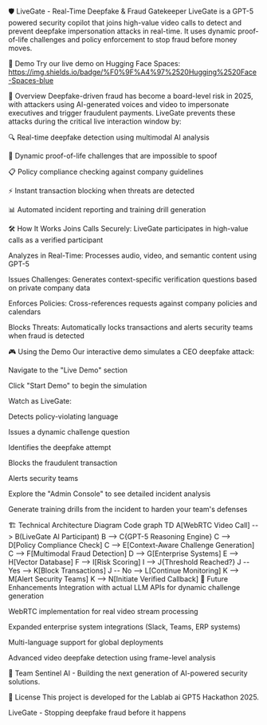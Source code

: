 🛡️ LiveGate - Real-Time Deepfake & Fraud Gatekeeper
LiveGate is a GPT-5 powered security copilot that joins high-value video calls to detect and prevent deepfake impersonation attacks in real-time. It uses dynamic proof-of-life challenges and policy enforcement to stop fraud before money moves.

🚀 Demo
Try our live demo on Hugging Face Spaces:
https://img.shields.io/badge/%F0%9F%A4%97%2520Hugging%2520Face-Spaces-blue

📖 Overview
Deepfake-driven fraud has become a board-level risk in 2025, with attackers using AI-generated voices and video to impersonate executives and trigger fraudulent payments. LiveGate prevents these attacks during the critical live interaction window by:

🔍 Real-time deepfake detection using multimodal AI analysis

🎯 Dynamic proof-of-life challenges that are impossible to spoof

📋 Policy compliance checking against company guidelines

⚡ Instant transaction blocking when threats are detected

📊 Automated incident reporting and training drill generation

🛠️ How It Works
Joins Calls Securely: LiveGate participates in high-value calls as a verified participant

Analyzes in Real-Time: Processes audio, video, and semantic content using GPT-5

Issues Challenges: Generates context-specific verification questions based on private company data

Enforces Policies: Cross-references requests against company policies and calendars

Blocks Threats: Automatically locks transactions and alerts security teams when fraud is detected

🎮 Using the Demo
Our interactive demo simulates a CEO deepfake attack:

Navigate to the "Live Demo" section

Click "Start Demo" to begin the simulation

Watch as LiveGate:

Detects policy-violating language

Issues a dynamic challenge question

Identifies the deepfake attempt

Blocks the fraudulent transaction

Alerts security teams

Explore the "Admin Console" to see detailed incident analysis

Generate training drills from the incident to harden your team's defenses

🏗️ Technical Architecture
Diagram
Code
graph TD
    A[WebRTC Video Call] --> B(LiveGate AI Participant)
    B --> C{GPT-5 Reasoning Engine}
    C --> D[Policy Compliance Check]
    C --> E[Context-Aware Challenge Generation]
    C --> F[Multimodal Fraud Detection]
    D --> G[Enterprise Systems]
    E --> H[Vector Database]
    F --> I[Risk Scoring]
    I --> J{Threshold Reached?}
    J -- Yes --> K[Block Transactions]
    J -- No --> L[Continue Monitoring]
    K --> M[Alert Security Teams]
    K --> N[Initiate Verified Callback]
🔮 Future Enhancements
Integration with actual LLM APIs for dynamic challenge generation

WebRTC implementation for real video stream processing

Expanded enterprise system integrations (Slack, Teams, ERP systems)

Multi-language support for global deployments

Advanced video deepfake detection using frame-level analysis

👥 Team
Sentinel AI - Building the next generation of AI-powered security solutions.

📄 License
This project is developed for the Lablab ai GPT5 Hackathon 2025.

LiveGate - Stopping deepfake fraud before it happens
